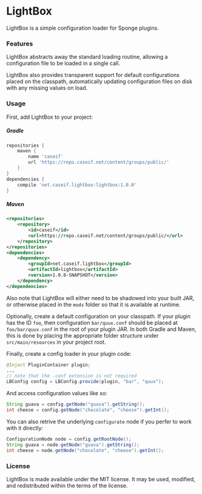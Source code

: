 # LightBox

LightBox is a simple configuration loader for Sponge plugins.

### Features

LightBox abstracts away the standard loading routine, allowing a
configuration file to be loaded in a single call.

LightBox also provides transparent support for default configurations placed
on the classpath, automatically updating configuration files on disk with any
missing values on load.

### Usage

First, add LightBox to your project:

##### Gradle

```groovy
repositories {
    maven {
        name 'caseif'
        url 'https://repo.caseif.net/content/groups/public/'
    }
}
dependencies {
    compile 'net.caseif.lightbox:lightbox:1.0.0'
}
```

##### Maven

```xml
<repositories>
    <repository>
        <id>caseif</id>
        <url>https://repo.caseif.net/content/groups/public/</url>
    </repository>
</repositories>
<dependencies>
    <dependency>
        <groupId>net.caseif.lightbox</groupId>
        <artifactId>lightbox</artifactId>
        <version>1.0.0-SNAPSHOT</version>
    </dependency>
</dependencies>
```

Also note that LightBox will either need to be shadowed into your built JAR, or
otherwise placed in the `mods` folder so that it is available at runtime.

Optionally, create a default configuration on your classpath. If your plugin has
the ID `foo`, then configuration `bar/quux.conf` should be placed at
`foo/bar/quux.conf`
in the root of your plugin JAR. In both Gradle and Maven, this is done by
placing the appropriate folder structure under `src/main/resources` in your
project root.

Finally, create a config loader in your plugin code:

```java
@Inject PluginContainer plugin;
...
// note that the .conf extension is not required
LBConfig config = LBConfig.provide(plugin, "bar", "quux");
```

And access configuration values like so:

```java
String guava = config.getNode("guava").getString();
int cheese = config.getNode("chocolate", "cheese").getInt();
```

You can also retrive the underlying `configurate` node if you perfer to work
with it directly:

```java
ConfigurationNode node = config.getRootNode();
String guava = node.getNode("guava").getString();
int cheese = node.getNode("chocolate", "cheese").getInt();
```

### License

LightBox is made available under the MIT license. It may be used, modified, and
redistributed within the terms of the license.
